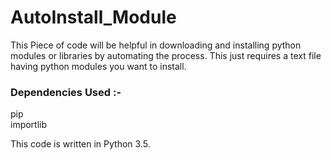 # AutoInstall_Module
This Piece of code will be helpful in downloading and installing python modules or libraries by automating the process. This just requires a text file having python modules you want to install. 

### Dependencies Used :-
pip  
importlib

This code is written in Python 3.5.
